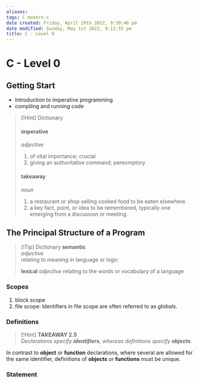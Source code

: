 ```yaml
---
aliases: 
tags: C modern-c
date created: Friday, April 29th 2022, 9:30:46 pm
date modified: Sunday, May 1st 2022, 9:11:15 pm
title: C - Level 0
---
```


# C - Level 0

## Getting Start

- Introduction to imperative programming
- compiling and running code

> [!Hint] Dictionary
> #### imperative
> _adjective_
> 1. of vital importance; crucial
> 2. giving an authoritative command; pereomptory
>
> #### takeaway
> _noun_
> 1. a restaurant or shop selling cooked food to be eaten elsewhere
> 2. a key fact, point, or idea to be remembered, typically one emerging from a discussion or meeting.

## The Principal Structure of a Program

> [!Tip] Dictionary
> **semantic**  
> *adjective*  
> relating to meaning in language or logic
>
> **lexical**
> *adjective*
> relating to the words or vocabulary of a language


### Scopes
1. block scope
2. file scope: Identifiers in file scope are often referred to as _globals_.

### Definitions

> [!Hint] **TAKEAWAY 2.5**  
> *Declarations specify **identifiers**, whereas definitions specify **objects**.*

In contrast to **object** or **function** declarations, where several are allowed for the same identifier, definitions of **objects** or **functions** must be unique.

### Statement

